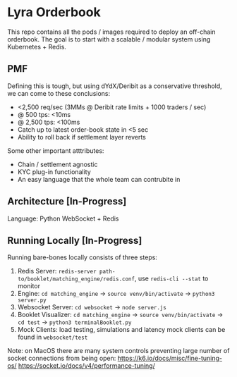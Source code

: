 # Lyra Orderbook
This repo contains all the pods / images required to deploy an off-chain orderbook. The goal is to start with a scalable / modular system using Kubernetes + Redis.

## PMF

Defining this is tough, but using dYdX/Deribit as a conservative threshold, we can come to these conclusions:
- <2,500 req/sec (3MMs @ Deribit rate limits + 1000 traders / sec)
- @ 500 tps: <10ms
- @ 2,500 tps: <100ms
- Catch up to latest order-book state in <5 sec
- Ability to roll back if settlement layer reverts

Some other important atttributes:
- Chain / settlement agnostic
- KYC plug-in functionality
- An easy language that the whole team can contrubite in

## Architecture [In-Progress]

Language: Python
WebSocket + Redis

## Running Locally [In-Progress]
Running bare-bones locally consists of three steps:
1) Redis Server: `redis-server path-to/booklet/matching_engine/redis.conf`, use `redis-cli --stat` to monitor
2) Engine: `cd matching_engine` -> `source venv/bin/activate` -> `python3 server.py`
3) Websocket Server: `cd websocket` -> `node server.js`
4) Booklet Visualizer: `cd matching_engine` -> `source venv/bin/activate` -> `cd test` -> `python3 terminalBooklet.py`
5) Mock Clients: load testing, simulations and latency mock clients can be found in `websocket/test`

Note: on MacOS there are many system controls preventing large number of socket connections from being open:
https://k6.io/docs/misc/fine-tuning-os/
https://socket.io/docs/v4/performance-tuning/
